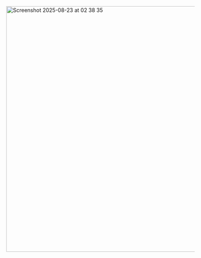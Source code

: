 <img width="635" height="655" alt="Screenshot 2025-08-23 at 02 38 35" src="https://github.com/user-attachments/assets/dcb34ef2-3dde-4742-85b5-34b8b6b8d85a" />

